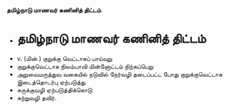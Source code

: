 **தமிழ்நாடு மாணவர் கணினித் திட்டம்**
- # தமிழ்நாடு மாணவர் கணினித் திட்டம்
- v. (மின்.) குறுக்கு வெட்டாகப் பாய்வுறு
- குறுக்குவெட்டாக நிலம்பாவி மின்னோட்டம் நிற்கப்பெறு
- அறுவைமருத்துவ வகையில் நடுவில் நேர்வழி தடைப்பட்ட போது குறுக்குவெட்டாக இடைத்தொடர்பு ஏற்படுத்து
- சுருக்குவழி ஏற்படுத்திக்கொடு
- சுற்றுவழி தவிர்.

